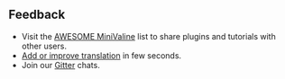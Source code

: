 ## Feedback

* Visit the [AWESOME MiniValine](https://github.com/MiniValine/AWESOME-MiniValine) list to share plugins and tutorials with other users.
* [Add or improve translation](https://crowdin.com/project/minivaline) in few seconds.
* Join our [Gitter](https://gitter.im/thebestminivaline) chats.

<!--
* Report a bug in [GitHub Issues][https://github.com/MiniValine/MiniValine/issues/new?assignees=&labels=Bug&template=bug-report.md].
* Request a new feature on [GitHub][https://github.com/MiniValine/MiniValine/issues/new?assignees=&labels=Feature+Request&template=feature-request.md].
* Vote for [popular feature requests][https://github.com/MiniValine/MiniValine/issues?q=is%3Aopen+is%3Aissue+label%3A%22Feature+Request%22].
-->
